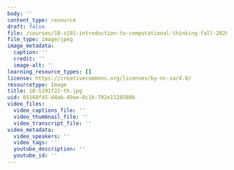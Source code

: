 ```yaml
---
body: ''
content_type: resource
draft: false
file: /courses/18-s191-introduction-to-computational-thinking-fall-2020/18-s191f22-th.jpg
file_type: image/jpeg
image_metadata:
  caption: ''
  credit: ''
  image-alt: ''
learning_resource_types: []
license: https://creativecommons.org/licenses/by-nc-sa/4.0/
resourcetype: Image
title: 18-S191f22-th.jpg
uid: 85160f45-d4ab-49ae-8c1b-702e1128580b
video_files:
  video_captions_file: ''
  video_thumbnail_file: ''
  video_transcript_file: ''
video_metadata:
  video_speakers: ''
  video_tags: ''
  youtube_description: ''
  youtube_id: ''
---
```

